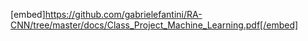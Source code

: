 [embed]https://github.com/gabrielefantini/RA-CNN/tree/master/docs/Class_Project_Machine_Learning.pdf[/embed]
